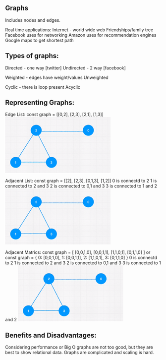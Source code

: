 ## Graphs

Includes nodes and edges.

Real time applications:
Internet - world wide web
Friendships/family tree
Facebook uses for networking
Amazon uses for recommendation engines
Google maps to get shortest path

## Types of graphs:

Directed - one way [twitter]
Undirected - 2 way [facebook]

Weighted - edges have weight/values
Unweighted

Cyclic - there is loop present
Acyclic

## Representing Graphs:

Edge List:
const graph = [[0,2], [2,3], [2,1], [1,3]]
![alt text](image.png)

Adjacent List:
const graph = [[2], [2,3], [0,1,3], [1,2]]
0 is connectd to 2
1 is connected to 2 and 3
2 is connected to 0,1 and 3
3 is connected to 1 and 2
![alt text](image.png)

Adjacent Matrics:
const graph = [
[0,0,1,0],
[0,0,1,1],
[1,1,0,1],
[0,1,1,0]
]
or
const graph = {
0: [0,0,1,0],
1: [0,0,1,1],
2: [1,1,0,1],
3: [0,1,1,0]
}
0 is connectd to 2
1 is connected to 2 and 3
2 is connected to 0,1 and 3
3 is connected to 1 and 2
![alt text](image.png)

## Benefits and Disadvantages:

Considering performance or Big O graphs are not too good, but they are best to show relational data.
Graphs are complicated and scaling is hard.
